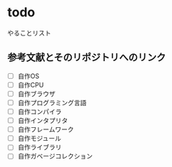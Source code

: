 # todo
やることリスト

## 参考文献とそのリポジトリへのリンク

- [ ] 自作OS
- [ ] 自作CPU
- [ ] 自作ブラウザ
- [ ] 自作プログラミング言語
- [ ] 自作コンパイラ
- [ ] 自作インタプリタ
- [ ] 自作フレームワーク
- [ ] 自作モジュール
- [ ] 自作ライブラリ
- [ ] 自作ガベージコレクション